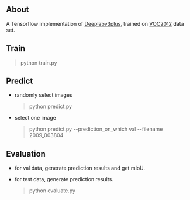 ## About

A Tensorflow implementation of [Deeplabv3plus](http://openaccess.thecvf.com/content_ECCV_2018/papers/Liang-Chieh_Chen_Encoder-Decoder_with_Atrous_ECCV_2018_paper.pdf), trained on [VOC2012](http://host.robots.ox.ac.uk:8080/) data set.


## Train
> python train.py

## Predict

+ randomly select images

    > python predict.py
   
+ select one image
    
    > python predict.py --prediction_on_which val --filename 2009_003804
    

## Evaluation

+ for val data, generate prediction results and get mIoU.
+ for test data,  generate prediction results.

    > python evaluate.py